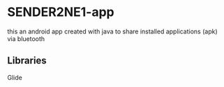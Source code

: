 # SENDER2NE1-app


this an android app created with java to share installed applications (apk) via bluetooth



## Libraries

Glide
